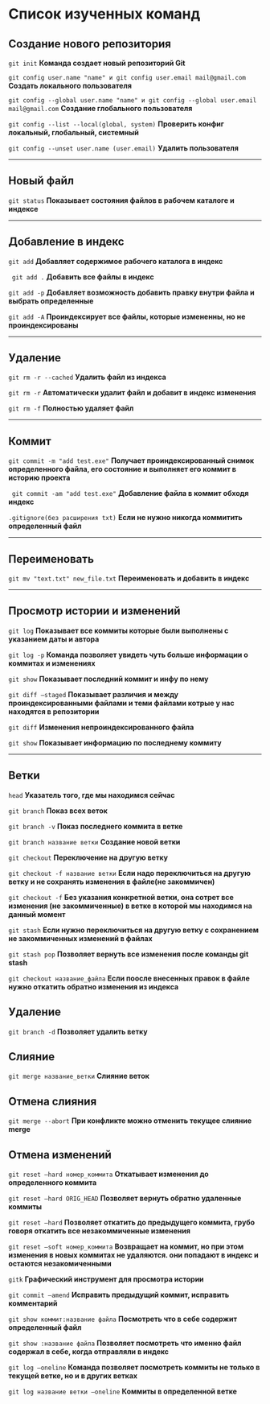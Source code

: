 # Список изученных команд
## Создание нового репозитория

```git init```
**Команда создает новый репозиторий Git**

```git config user.name "name" и git config user.email mail@gmail.com```
**Cоздать локального пользователя**

```git config --global user.name "name" и git config --global user.email mail@gmail.com```
**Создание глобального пользователя**

```git config --list --local(global, system)```
**Проверить конфиг локальный, глобальный, системный**

```git config --unset user.name (user.email)```
**Удалить пользователя**
____

## Новый файл

```git status```
**Показывает состояния файлов в рабочем каталоге и индексе**

____

## Добавление в индекс

```git add```
**Добавляет содержимое рабочего каталога в индекс**

``` git add .```
**Добавить все файлы в индекс**

```git add -p```
**Добавляет возможность добавить правку внутри файла и выбрать определенные**

```git add -A```
**Проиндексирует все файлы, которые измененны, но не проиндексированы**


___

## Удаление

```git rm -r --cached```
**Удалить файл из индекса**

```git rm -r```
**Автоматически удалит файл и добавит в индекс изменения**

```git rm -f```
**Полностью удаляет файл**

___

## Коммит

```git commit -m "add test.exe"```
**Получает проиндексированный снимок определенного файла, его состояние и выполняет его коммит в историю проекта**

``` git commit -am "add test.exe"```
**Добавление файла в коммит обходя индекс**

```.gitignore(без расширения txt)```
**Если не нужно никогда коммитить определенный файл**
___

## Переименовать

```git mv "text.txt" new_file.txt```
**Переименовать и добавить в индекс**

___

## Просмотр истории и изменений

```git log```
**Показывает все коммиты которые были выполнены с указанием даты и автора**

```git log -p```
**Команда позволяет увидеть чуть больше информации о коммитах и изменениях**

```git show```
**Показывает последний коммит и инфу по нему**

```git diff —staged```
**Показывает различия и между проиндексированными файлами и теми файлами котрые у нас находятся в репозитории**

```git diff```
**Изменения непроиндексированного файла**

```git show```
**Показывает информацию по последнему коммиту**

___

## Ветки

```head``` 
**Указатель того, где мы находимся сейчас**

```git branch``` 
**Показ всех веток**

```git branch -v```
**Показ последнего коммита в ветке**

```git branch название ветки``` 
**Создание новой ветки**

```git checkout```
**Переключение на другую ветку**

```git checkout -f название ветки```
**Если надо переключиться на другую ветку и не сохранять изменения в файле(не закоммичен)**

```git checkout -f```
**Без указания конкретной ветки, она сотрет все изменения (не закоммиченные) в ветке в которой мы находимся на данный момент**

```git stash```
**Если нужно переключиться на другую ветку с сохранением не закоммиченных изменений в файлах**

```git stash pop```
**Позволяет вернуть все изменения после команды git stash**

```git checkout название_файла```
**Если поосле внесенных правок в файле нужно откатить обратно изменения из индекса**

## Удаление

```git branch -d```
**Позволяет удалить ветку**

## Слияние

```git merge название_ветки```
**Слияние веток**

## Отмена слияния

```git merge --abort```
**При конфликте можно отменить текущее слияние merge**

## Отмена изменений

```git reset —hard номер_коммита``` 
**Откатывает изменения до определенного коммита**

```git reset —hard ORIG_HEAD``` 
**Позволяет вернуть обратно удаленные коммиты**

```git reset —hard```
**Позволяет откатить до предыдущего коммита, грубо говоря откатить все незакоммиченные изменения**

```git reset —soft номер_коммита``` 
**Возвращает на коммит, но при этом изменения в новых коммитах не удаляются. они попадают в индекс и остаются незакомиченными**

```gitk``` 
**Графический инструмент для просмотра истории**

```git commit —amend```
**Исправить предыдущий коммит, исправить комментарий**

```git show коммит:название файла```
**Посмотреть что в себе содержит определенный файл**

```git show :название файла```
**Позволяет посмотреть что именно файл содержал в себе, когда отправляли в индекс**

```git log —oneline```
**Команда позволяет посмотреть коммиты не только в текущей ветке, но и в других ветках**

```git log название ветки —oneline```
**Коммиты в определенной ветке**
